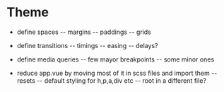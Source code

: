 # Theme

-   define spaces
    -- margins
    -- paddings
    -- grids

-   define transitions
    -- timings
    -- easing
    -- delays?

-   define media queries
    -- few mayor breakpoints
    -- some minor ones

-   reduce app.vue by moving most of it in scss files and import them
    -- resets
    -- default styling for h,p,a,div etc
    -- root in a different file?
